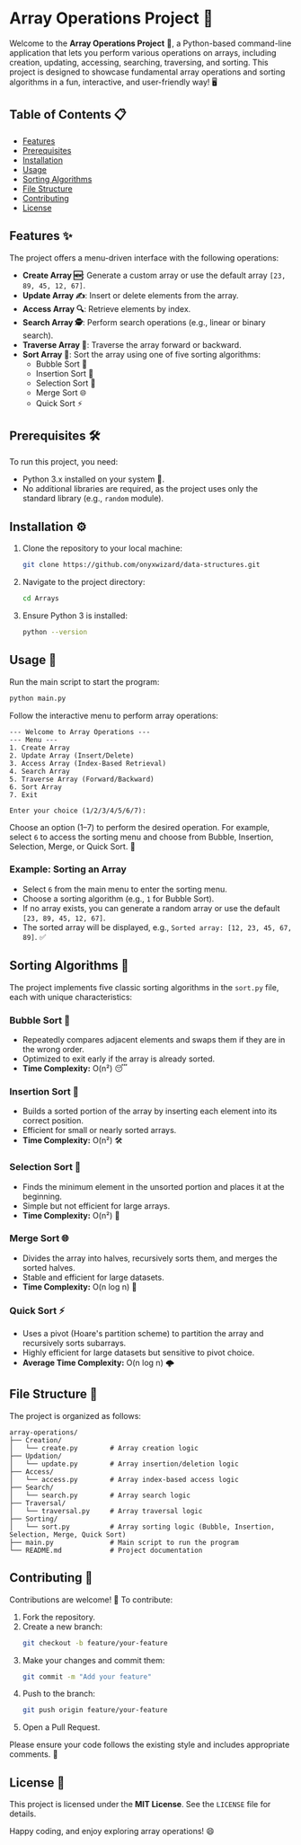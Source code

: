 # Array Operations Project 🚀

Welcome to the **Array Operations Project** 🎉, a Python-based command-line application that lets you perform various operations on arrays, including creation, updating, accessing, searching, traversing, and sorting. This project is designed to showcase fundamental array operations and sorting algorithms in a fun, interactive, and user-friendly way! 🖥️



## Table of Contents 📋
- [Features](#features)
- [Prerequisites](#prerequisites)
- [Installation](#installation)
- [Usage](#usage)
- [Sorting Algorithms](#sorting-algorithms)
- [File Structure](#file-structure)
- [Contributing](#contributing)
- [License](#license)



## Features ✨

The project offers a menu-driven interface with the following operations:

- **Create Array 🆕**: Generate a custom array or use the default array `[23, 89, 45, 12, 67]`.
- **Update Array ✍️**: Insert or delete elements from the array.
- **Access Array 🔍**: Retrieve elements by index.
- **Search Array 🕵️**: Perform search operations (e.g., linear or binary search).
- **Traverse Array 🚶**: Traverse the array forward or backward.
- **Sort Array 🔄**: Sort the array using one of five sorting algorithms:
  - Bubble Sort 🫧
  - Insertion Sort 📌
  - Selection Sort 🎯
  - Merge Sort 🌐
  - Quick Sort ⚡



## Prerequisites 🛠️

To run this project, you need:

- Python 3.x installed on your system 🐍.
- No additional libraries are required, as the project uses only the standard library (e.g., `random` module).



## Installation ⚙️

1. Clone the repository to your local machine:
   ```bash
   git clone https://github.com/onyxwizard/data-structures.git
   ```

2. Navigate to the project directory:
   ```bash
   cd Arrays
   ```

3. Ensure Python 3 is installed:
   ```bash
   python --version
   ```



## Usage 📖

Run the main script to start the program:
```bash
python main.py
```

Follow the interactive menu to perform array operations:

```
--- Welcome to Array Operations ---
--- Menu ---
1. Create Array
2. Update Array (Insert/Delete)
3. Access Array (Index-Based Retrieval)
4. Search Array
5. Traverse Array (Forward/Backward)
6. Sort Array
7. Exit

Enter your choice (1/2/3/4/5/6/7):
```

Choose an option (1–7) to perform the desired operation. For example, select `6` to access the sorting menu and choose from Bubble, Insertion, Selection, Merge, or Quick Sort. 🧮

### Example: Sorting an Array

- Select `6` from the main menu to enter the sorting menu.
- Choose a sorting algorithm (e.g., `1` for Bubble Sort).
- If no array exists, you can generate a random array or use the default `[23, 89, 45, 12, 67]`.
- The sorted array will be displayed, e.g., `Sorted array: [12, 23, 45, 67, 89]`. ✅



## Sorting Algorithms 🔄

The project implements five classic sorting algorithms in the `sort.py` file, each with unique characteristics:

### Bubble Sort 🫧
- Repeatedly compares adjacent elements and swaps them if they are in the wrong order.
- Optimized to exit early if the array is already sorted.
- **Time Complexity:** O(n²) 😴

### Insertion Sort 📌
- Builds a sorted portion of the array by inserting each element into its correct position.
- Efficient for small or nearly sorted arrays.
- **Time Complexity:** O(n²) 🛠️

### Selection Sort 🎯
- Finds the minimum element in the unsorted portion and places it at the beginning.
- Simple but not efficient for large arrays.
- **Time Complexity:** O(n²) 🔎

### Merge Sort 🌐
- Divides the array into halves, recursively sorts them, and merges the sorted halves.
- Stable and efficient for large datasets.
- **Time Complexity:** O(n log n) 🚀

### Quick Sort ⚡
- Uses a pivot (Hoare's partition scheme) to partition the array and recursively sorts subarrays.
- Highly efficient for large datasets but sensitive to pivot choice.
- **Average Time Complexity:** O(n log n) 🌩️



## File Structure 📁

The project is organized as follows:

```
array-operations/
├── Creation/
│   └── create.py        # Array creation logic
├── Updation/
│   └── update.py        # Array insertion/deletion logic
├── Access/
│   └── access.py        # Array index-based access logic
├── Search/
│   └── search.py        # Array search logic
├── Traversal/
│   └── traversal.py     # Array traversal logic
├── Sorting/
│   └── sort.py          # Array sorting logic (Bubble, Insertion, Selection, Merge, Quick Sort)
├── main.py              # Main script to run the program
└── README.md            # Project documentation
```



## Contributing 🤝

Contributions are welcome! 🎉 To contribute:

1. Fork the repository.
2. Create a new branch:
   ```bash
   git checkout -b feature/your-feature
   ```
3. Make your changes and commit them:
   ```bash
   git commit -m "Add your feature"
   ```
4. Push to the branch:
   ```bash
   git push origin feature/your-feature
   ```
5. Open a Pull Request.

Please ensure your code follows the existing style and includes appropriate comments. 📝



## License 📜

This project is licensed under the **MIT License**. See the `LICENSE` file for details.



Happy coding, and enjoy exploring array operations! 😄  